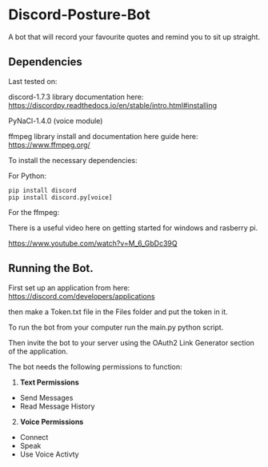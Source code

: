 # Discord-Posture-Bot
A bot that will record your favourite quotes and remind you to sit up straight.

## Dependencies
Last tested on:

discord-1.7.3 library documentation here: https://discordpy.readthedocs.io/en/stable/intro.html#installing

PyNaCl-1.4.0 (voice module)

ffmpeg library install and documentation here guide here: https://www.ffmpeg.org/


To install the necessary dependencies:

For Python:

```
pip install discord
pip install discord.py[voice]
```

For the ffmpeg:

There is a useful video here on getting started for windows and rasberry pi.

https://www.youtube.com/watch?v=M_6_GbDc39Q

## Running the Bot.

First set up an application from here: https://discord.com/developers/applications

then make a Token.txt file in the Files folder and put the token in it.

To run the bot from your computer run the main.py python script.

Then invite the bot to your server using the OAuth2 Link Generator section of the application.

The bot needs the following permissions to function:

1. **Text Permissions**
  - Send Messages
  - Read Message History
2. **Voice Permissions**
  - Connect
  - Speak
  - Use Voice Activty


